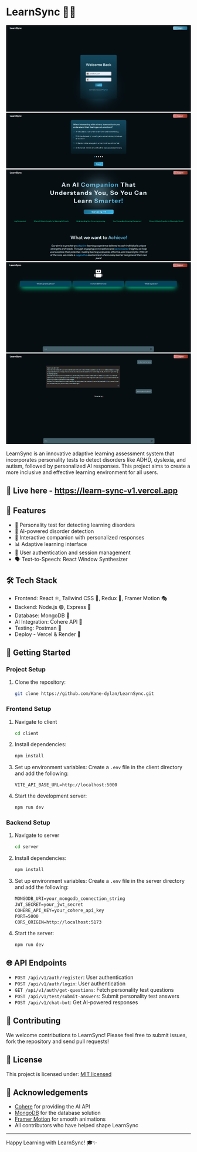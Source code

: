 # LearnSync 🧠🤖

<img src="images/1.png">
<img src="images/2.png">
<img src="images/3.png">
<img src="images/4.png">
<img src="images/5.png">

LearnSync is an innovative adaptive learning assessment system that incorporates personality tests to detect disorders like ADHD, dyslexia, and autism, followed by personalized AI responses. This project aims to create a more inclusive and effective learning environment for all users.

## 🚀 Live here - https://learn-sync-v1.vercel.app

## 🌟 Features

- 📝 Personality test for detecting learning disorders
- 🤖 AI-powered disorder detection
- 💬 Interactive companion with personalized responses
- 📊 Adaptive learning interface
- 🔐 User authentication and session management
- 🗣️ Text-to-Speech: React Window Synthesizer

## 🛠️ Tech Stack

- Frontend: React ⚛️, Tailwind CSS 🎨, Redux 🔄, Framer Motion 🎭
- Backend: Node.js 🟢, Express 🚂
- Database: MongoDB 🍃
- AI Integration: Cohere API 🧠
- Testing: Postman 📮
- Deploy - Vercel & Render 🚀

## 🚀 Getting Started

### Project Setup

1. Clone the repository:

   ```bash
   git clone https://github.com/Kane-dylan/LearnSync.git
   ```

### Frontend Setup

1. Navigate to client

   ```bash
   cd client
   ```

2. Install dependencies:

   ```bash
   npm install
   ```

3. Set up environment variables:
   Create a `.env` file in the client directory and add the following:

   ```
   VITE_API_BASE_URL=http://localhost:5000
   ```

4. Start the development server:
   ```bash
   npm run dev
   ```

### Backend Setup

1. Navigate to server

   ```bash
   cd server
   ```

2. Install dependencies:

   ```bash
   npm install
   ```

3. Set up environment variables:
   Create a `.env` file in the server directory and add the following:

   ```
   MONGODB_URI=your_mongodb_connection_string
   JWT_SECRET=your_jwt_secret
   COHERE_API_KEY=your_cohere_api_key
   PORT=5000
   CORS_ORIGIN=http://localhost:5173
   ```

4. Start the server:
   ```bash
   npm run dev
   ```

## 🌐 API Endpoints

- `POST /api/v1/auth/register`: User authentication
- `POST /api/v1/auth/login`: User authentication
- `GET /api/v1/auth/get-questions`: Fetch personality test questions
- `POST /api/v1/test/submit-answers`: Submit personality test answers
- `POST /api/v1/chat-bot`: Get AI-powered responses

## 🤝 Contributing

We welcome contributions to LearnSync! Please feel free to submit issues, fork the repository and send pull requests!

## 📄 License

This project is licensed under: [MIT licensed](./LICENSE)

## 🙏 Acknowledgements

- [Cohere](https://cohere.ai/) for providing the AI API
- [MongoDB](https://www.mongodb.com/) for the database solution
- [Framer Motion](https://www.framer.com/motion/) for smooth animations
- All contributors who have helped shape LearnSync

---

Happy Learning with LearnSync! 🎓✨
